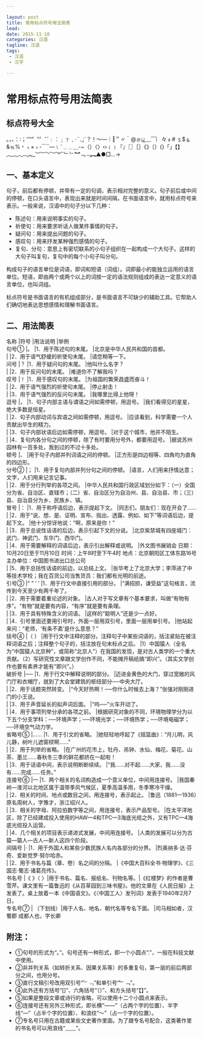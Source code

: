 ```yaml
---

layout: post  
title: 常用标点符号用法简表  
lead:  
date: 2015-11-10  
categories: 汉语  
tagline: 汉语  
tags:  
 - 汉语  
 - 汉字

---
```


# 常用标点符号用法简表

## 标点符号大全

。，、：∶；‘’“”〝〞ˆˇ﹕︰﹔﹖﹑·¨.¸;´？！～—｜‖＂〃｀@﹫¡¿﹏﹋︴々﹟# ﹩$﹠&﹪%﹡﹢×﹦‐￣¯―﹨˜﹍﹎＿-~（）〈〉‹›﹛﹜『』〖〗［］《》〔〕{}「」【】︵︷︿︹︽_︶︸﹀︺︾ˉ﹂﹄︼﹁﹃︻▲●□…→

## 一、基本定义

句子，前后都有停顿，并带有一定的句调，表示相对完整的意义。句子前后或中间的停顿，在口头语言中，表现出来就是时间间隔，在书面语言中，就用标点符号来表示。一般来说，汉语中的句子分以下几种：

-	陈述句：用来说明事实的句子。  
-	祈使句：用来要求听话人做某件事情的句子。  
-	疑问句：用来提出问题的句子。  
-	感叹句：用来抒发某种强烈感情的句子。  
-	复句、分句：意思上有密切联系的小句子组织在一起构成一个大句子。这样的大句子叫复句，复句中的每个小句子叫分句。  

构成句子的语言单位是词语，即词和短语（词组）。词即最小的能独立运用的语言单位。短语，即由两个或两个以上的词按一定的语法规则组成的表达一定意义的语言单位，也叫词组。

标点符号是书面语言的有机组成部分，是书面语言不可缺少的辅助工具。它帮助人们确切地表达思想感情和理解书面语言。

## 二、用法简表

名称 |符号 |用法说明 |举例  
句号① |。 |1．用于陈述句的末尾。 |北京是中华人民共和国的首都。  
 | |2．用于语气舒缓的祈使句末尾。 |请您稍等一下。  
问号 |？ |1．用于疑问句的末尾。 |他叫什么名字？  
 | |2．用于反问句的末尾。 |难道你不了解我吗？  
叹号 |！ |1．用于感叹句的末尾。 |为祖国的繁荣昌盛而奋斗！  
 | |2．用于语气强烈的祈使句末尾。 |停止射击！  
 | |3．用于语气强烈的反问句末尾。 |我哪里比得上他呀！  
逗号 |， |1．句子内部主语与谓语之间如需停顿，用逗号。 |我们看得见的星星，绝大多数是恒星。  
 | |2．句子内部动词与宾语之间如需停顿，用逗号。 |应该看到，科学需要一个人贡献出毕生的精力。  
 | |3．句子内部状语后边如需停顿，用逗号。 |对于这个城市，他并不陌生。  
 | |4．复句内各分句之间的停顿，除了有时要用分号外，都要用逗号。 |据说苏州园林有一百多处，我到过的不过十多处。  
顿号 |、 |用于句子内部并列词语之间的停顿。 |正方形是四边相等、四角均为直角的四边形。  
分号② |； |1．用于复句内部并列分句之间的停顿。 |语言，人们用来抒情达意；文字，人们用来记言记事。  
 | |2．用于分行列举的各项之间。 |中华人民共和国行政区域划分如下：（一）全国分为省、自治区、直辖市；（二）省、自治区分为自治州、县、自治县、市；（三）县、自治县分为乡、民族乡、镇。  
冒号 |： |1．用于称呼语后边，表示提起下文。 |同志们，朋友们：现在开会了……  
 | |2．用于“说、想、是、证明、宣布、指出、透露、例如、如下”等词语后边，提起下文。 |他十分惊讶地说：“啊，原来是你！”  
 | |3．用于总说性话语的后边，表示引起下文的分说。 |北京紫禁城有四座城门：武门、神武门、东华门、西华门。  
 | |4．用于需要解释的词语后边，表示引出解释或说明。 |外文图书展销会 日期：10月20日至于11月10日 时间：上午8时至下午4时 地点：北京朝阳区工体东路16号 主办单位：中国图书进出口总公司  
 | |5．用于总括性话语的前边，以总结上文。 |张华考上了北京大学；李萍进了中等技术学校；我在百货公司当售货员：我们都有光明的前途。  
引号③ |“ ” ‘ ’ |1．用于行文中直接引用的部分。 |“满招损，谦受益”这句格言，流传到今天至少有两千年了。  
 | |2．用于需要着重论述的对象。 |古人对于写文章有个基本要求，叫做“有物有序”。“有物”就是要有内容，“有序”就是要有条理。  
 | |3．用于具有特殊含义的词语。 |这样的“聪明人”还是少一点好。  
 | |4．引号里面还要用引号时，外面一层用双引号，里面一层用单引号。 |他站起来问：“老师，‘有条不紊’是什么意思？”  
括号④ |（ ） |用于行文中注释的部分。注释句子中某些词语的，括注紧贴在被注释词语之后；注释整个句子的，括注放在句末标点之后。 |1）中国猿人（全名为“中国猿人北京种”，或简称“北京人”）在我国的发现，是对古人类学的一个重大贡献。（2）写研究性文章跟文学创作不同，不能摊开稿纸搞“即兴”。（其实文学创作也要有素养才能有“即兴”。）  
破折号 |── |1．用于行文中解释说明的部分。 |迈进金黄色的大门，穿过宽敞的风门厅和衣帽厅，就到了大会堂建筑的枢纽部分──中央大厅。  
 | |2．用于话题突然转变。 |“今天好热啊！──你什么时候去上海？”张强对刚刚进门的小王说。  
 | |3．用于声音延长的拟声词后面。 |“呜──”火车开动了。  
 | |4．用于事项列举分承的各项之前。 |根据研究对象的不同，环境物理学分为以下五个分支学科：──环境声学；──环境光学；──环境热学；──环境电磁学；──环境空气动力学。  
省略号⑤ |…… |1．用于引文的省略。 |她轻轻地哼起了《摇篮曲》：“月儿明，风儿静，树叶儿遮窗棂啊……”  
 | |2．用于列举的省略。 |在广州的花市上，牡丹、吊钟、水仙、梅花、菊花、山茶、墨兰……春秋冬三季的鲜花都挤在一起啦！  
 | |3．用于话语中间，表示说明断断续续。 |“我……对不起……大家，我……没有……完成……任务。”  
连接号⑥ |— |1．两个相关的名词构造成一个意义单位，中间用连接号。 |我国秦岭—淮河以北地区属于温带季风气候区，夏季高温多雨，冬季寒冷干燥。  
 | |2．相关的时间、地点或数目之间，用连接号，表示起止。 |鲁迅（1881—1936）原名周树人，字豫才，浙江绍兴人。  
 | |3．相关的字母、阿拉伯数字等之间，用连接号，表示产品型号。 |在太平洋地区，除了已经建成投入使用的HAW—4和TPC—3海底光缆之外，又有TPC—4海底光缆投入运营。  
 | |4．几个相关的项目表示递进式发展，中间用连接号。 |人类的发展可以分为古猿—猿人—古人—新人这四个阶段。  
间隔号 |· |1．用于外国人和某些少数民族人名内各部分的分界。 |烈奥纳多·达·芬奇、爱新觉罗·努尔哈赤。  
 | |2．用于书名与篇（章、卷）名之间的分隔。 |《中国大百科全书·物理学》、《三国志·蜀志·诸葛亮传》。  
书名号 |《 》〈 〉|用于书名、篇名、报纸名、刊物名等。|《红楼梦》的作者是曹雪芹。课文里有一篇鲁迅的《从百草园到三味书屋》。他的文章在《人民日报》上发表了。桌上放着一本《中国语文》。《〈中国工人〉发刊词》发表于1940年2月7日。  
专名号⑦ | （下划线）|用于人名、地名、朝代名等专名下面。 |司马相如者，汉 蜀郡 成都人也，字长卿

## 附注：

-	①句号的形式为“。”。句号还有一种形式，即一个小圆点“.”，一般在科技文献中使用。  
-	②非并列关系（如转折关系、因果关系等）的多重复句，第一层的前后两部分之间，也用分号。  
-	③直行文稿引号改用双引号“﹄﹃”和单引号“﹂﹁”。  
-	④此外还有方括号“[]”、六角括号“〔〕”、和方头括号“【】”。  
-	⑤如果是整段文章或诗行的省略，可以使用十二个小圆点来表示。  
-	⑥连接号还有另外三种形式，即长横“——”（占两个字的位置）、半字线“—”（占半个字的位置）、和浪纹“～”（占一个字的位置）。  
-	⑦专名号只用在古籍或某些文史著作里面。为了跟专名号配合，这类著作里的书名号可以用浪线“﹏﹏”。

